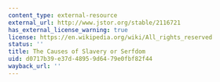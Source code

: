 ```yaml
---
content_type: external-resource
external_url: http://www.jstor.org/stable/2116721
has_external_license_warning: true
license: https://en.wikipedia.org/wiki/All_rights_reserved
status: ''
title: The Causes of Slavery or Serfdom
uid: d0717b39-e37d-4895-9d64-79e0fbf82f44
wayback_url: ''
---
```

